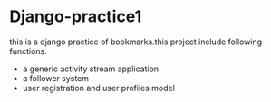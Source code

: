 # Django-practice1
this is a django practice of bookmarks.this project include following functions.
* a generic activity stream application
* a follower system
* user registration and user profiles model
